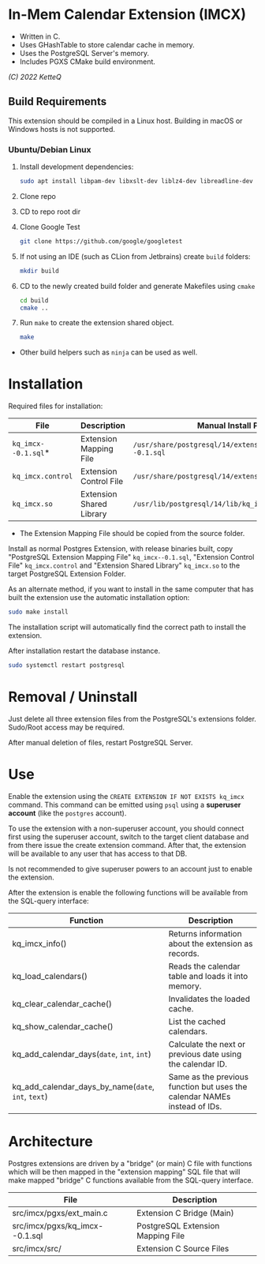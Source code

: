 # In-Mem Calendar Extension (IMCX)

- Written in C.
- Uses GHashTable to store calendar cache in memory.
- Uses the PostgreSQL Server's memory.
- Includes PGXS CMake build environment.

*(C) 2022 KetteQ*

## Build Requirements

This extension should be compiled in a Linux host. Building in macOS or Windows
hosts is not supported.

### Ubuntu/Debian Linux

1. Install development dependencies:

    ```bash
    sudo apt install libpam-dev libxslt-dev liblz4-dev libreadline-dev libkrb5-dev
    ```

2. Clone repo
3. CD to repo root dir
4. Clone Google Test

    ```bash
    git clone https://github.com/google/googletest 
    ```
5. If not using an IDE (such as CLion from Jetbrains) create `build` folders:

    ```bash
    mkdir build 
    ```
6. CD to the newly created build folder and generate Makefiles using `cmake`
    
    ```bash
    cd build
    cmake .. 
    ```
7. Run `make` to create the extension shared object.

    ```bash
    make 
    ```
   
* Other build helpers such as `ninja` can be used as well.

# Installation

Required files for installation:

| File                | Description              | Manual Install Path                                   |
|---------------------|--------------------------|-------------------------------------------------------|
| `kq_imcx--0.1.sql`* | Extension Mapping File   | `/usr/share/postgresql/14/extension/kq_imcx--0.1.sql` |
| `kq_imcx.control`   | Extension Control File   | `/usr/share/postgresql/14/extension/kq_imcx.control`  |
| `kq_imcx.so`        | Extension Shared Library | `/usr/lib/postgresql/14/lib/kq_imcx.so`               |

* The Extension Mapping File should be copied from the source folder.

Install as normal Postgres Extension, with release binaries built, copy
"PostgreSQL Extension Mapping File" `kq_imcx--0.1.sql`, 
"Extension Control File" `kq_imcx.control` and "Extension Shared Library" 
`kq_imcx.so` to the target PostgreSQL Extension Folder.

As an alternate method, if you want to install in the same computer that
has built the extension use the automatic installation option:

```bash
sudo make install
```

The installation script will automatically find the correct path to install the
extension.

After installation restart the database instance.

```bash
sudo systemctl restart postgresql
```

# Removal / Uninstall

Just delete all three extension files from the PostgreSQL's extensions folder. Sudo/Root access may be required.

After manual deletion of files, restart PostgreSQL Server.

# Use

Enable the extension using the `CREATE EXTENSION IF NOT EXISTS kq_imcx` command. This command can
be emitted using `psql` using a **superuser account** (like the `postgres` account). 

To use the extension with a non-superuser account, you should connect first using the superuser account, 
switch to the target client database and from there issue the create extension command. After that, the 
extension will be available to any user that has access to that DB. 

Is not recommended to give superuser powers to an account just to enable the extension.

After the extension is enable the following functions will be available
from the SQL-query interface:

| Function                                            | Description                                                               |
|-----------------------------------------------------|---------------------------------------------------------------------------|
| kq_imcx_info()                                      | Returns information about the extension as records.                       |
| kq_load_calendars()                                 | Reads the calendar table and loads it into memory.                        |
| kq_clear_calendar_cache()                           | Invalidates the loaded cache.                                             |
| kq_show_calendar_cache()                            | List the cached calendars.                                                |   
| kq_add_calendar_days(`date`, `int`, `int`)          | Calculate the next or previous date using the calendar ID.                |
| kq_add_calendar_days_by_name(`date`, `int`, `text`) | Same as the previous function but uses the calendar NAMEs instead of IDs. |


# Architecture

Postgres extensions are driven by a "bridge" (or main) C file with functions which
will be then mapped in the "extension mapping" SQL file that will make mapped "bridge" C functions 
available from the SQL-query interface.

| File                           | Description                       |
|--------------------------------|-----------------------------------|
| src/imcx/pgxs/ext_main.c       | Extension C Bridge (Main)         |
| src/imcx/pgxs/kq_imcx--0.1.sql | PostgreSQL Extension Mapping File |
| src/imcx/src/                  | Extension C Source Files          |

